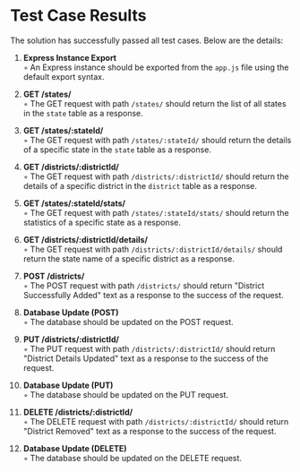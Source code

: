 # Test Case Results

The solution has successfully passed all test cases. Below are the details:

1. **Express Instance Export**  
   ◦ An Express instance should be exported from the `app.js` file using the default export syntax.

2. **GET /states/**  
   ◦ The GET request with path `/states/` should return the list of all states in the `state` table as a response.

3. **GET /states/:stateId/**  
   ◦ The GET request with path `/states/:stateId/` should return the details of a specific state in the `state` table as a response.

4. **GET /districts/:districtId/**  
   ◦ The GET request with path `/districts/:districtId/` should return the details of a specific district in the `district` table as a response.

5. **GET /states/:stateId/stats/**  
   ◦ The GET request with path `/states/:stateId/stats/` should return the statistics of a specific state as a response.

6. **GET /districts/:districtId/details/**  
   ◦ The GET request with path `/districts/:districtId/details/` should return the state name of a specific district as a response.

7. **POST /districts/**  
   ◦ The POST request with path `/districts/` should return "District Successfully Added" text as a response to the success of the request.

8. **Database Update (POST)**  
   ◦ The database should be updated on the POST request.

9. **PUT /districts/:districtId/**  
   ◦ The PUT request with path `/districts/:districtId/` should return "District Details Updated" text as a response to the success of the request.

10. **Database Update (PUT)**  
    ◦ The database should be updated on the PUT request.

11. **DELETE /districts/:districtId/**  
    ◦ The DELETE request with path `/districts/:districtId/` should return "District Removed" text as a response to the success of the request.

12. **Database Update (DELETE)**  
    ◦ The database should be updated on the DELETE request.
